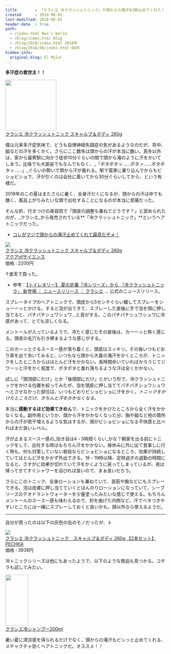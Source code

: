 ```yaml
---
title        : 「クラシエ 冷クラッシュトニック」が頭からの滝汗を9割止めてくれた！
created      : 2018-08-01
last-modified: 2018-08-01
header-date  : true
path:
  - /index.html Neo's World
  - /blog/index.html Blog
  - /blog/2018/index.html 2018年
  - /blog/2018/08/index.html 08月
hidden-info:
  original-blog: El Mylar
---
```


**多汗症の救世主！！**

<div class="ad-amazon">
  <div class="ad-amazon-image">
    <a href="https://www.amazon.co.jp/dp/B07DWX3FGC?tag=neos21-22&amp;linkCode=osi&amp;th=1&amp;psc=1">
      <img src="https://m.media-amazon.com/images/I/31k6vG27WDL._SL160_.jpg" width="160" height="160">
    </a>
  </div>
  <div class="ad-amazon-info">
    <div class="ad-amazon-title">
      <a href="https://www.amazon.co.jp/dp/B07DWX3FGC?tag=neos21-22&amp;linkCode=osi&amp;th=1&amp;psc=1">クラシエ 冷クラッシュトニック スキャルプ＆ボディ 260g</a>
    </div>
  </div>
</div>

僕は元来多汗症気味で、どうも自律神経失調症の気があるようなのだが、背中、脇などの汗を多くかく。さらにここ数年は頭からの汗が本当に酷い。真冬以外は、家から最寄駅に向かう徒歩10分ぐらいの間で頭から滝のように汗をかいてしまう。比喩でも大袈裟でもなんでもなく、_「ポタポタッ……ポタッ……ポタポタッ……」_ぐらいの勢いで頭から汗が垂れる。駅で電車に乗り込んでからもビショビショで、汗が引くのは会社に着いてから30分ぐらいしてから、という有様だ。

2018年のこの夏はまたさらに暑く、全身汗だくになるが、頭からの汗は中でも醜く、風呂上がりみたいな頭で出社することになるのが本当に苦痛だった。

そんな折、行きつけの美容院で「頭皮の調整も兼ねてどうです？」と奨められたのが、_クラシエ_から発売されている**「冷クラッシュトニック」**というヘアトニックだった。

- [コレがマジで頭からの滝汗止めてくれて最高だぞォ！](https://www.instagram.com/p/Bl8H7O8hm73/)

<div class="ad-rakuten">
  <div class="ad-rakuten-image">
    <a href="https://hb.afl.rakuten.co.jp/hgc/g00py1w2.waxyced2.g00py1w2.waxyd4d5/?pc=https%3A%2F%2Fitem.rakuten.co.jp%2Fhairs1%2F10005406%2F&amp;m=http%3A%2F%2Fm.rakuten.co.jp%2Fhairs1%2Fi%2F10005406%2F">
      <img src="https://thumbnail.image.rakuten.co.jp/@0_mall/hairs1/cabinet/4/15293.jpg?_ex=128x128">
    </a>
  </div>
  <div class="ad-rakuten-info">
    <div class="ad-rakuten-title">
      <a href="https://hb.afl.rakuten.co.jp/hgc/g00py1w2.waxyced2.g00py1w2.waxyd4d5/?pc=https%3A%2F%2Fitem.rakuten.co.jp%2Fhairs1%2F10005406%2F&amp;m=http%3A%2F%2Fm.rakuten.co.jp%2Fhairs1%2Fi%2F10005406%2F">クラシエ 冷クラッシュトニック スキャルプ＆ボディ 260g</a>
    </div>
    <div class="ad-rakuten-shop">
      <a href="https://hb.afl.rakuten.co.jp/hgc/g00py1w2.waxyced2.g00py1w2.waxyd4d5/?pc=https%3A%2F%2Fwww.rakuten.co.jp%2Fhairs1%2F&amp;m=http%3A%2F%2Fm.rakuten.co.jp%2Fhairs1%2F">アクアofサイエンス</a>
    </div>
    <div class="ad-rakuten-price">価格 : 2200円</div>
  </div>
</div>

↑楽天で買った。

- 参考：[【トイレタリー】 夏の定番「冷シリーズ」から 『冷クラッシュトニック』 新登場 ｜ ニュースリリース ｜ クラシエ](http://www.kracie.co.jp/release/10144542_3833.html) … 公式のニュースリリース。

スプレータイプのヘアトニックで、頭皮から5センチぐらい離してスプレーをシューーッとかける。すると泡が出てきて、スプレーした直後に手で泡を頭に押し当てると、パチパチシュワシュワ…と音がする。このパチパチシュワシュワに冷感があって、とても涼しくなる。

メントールが入っているようで、冷たく感じたその直後は、カーーッと熱く感じる。頭皮の毛穴も引き締まるような感じがする。

このカーッとクるスースー感が落ち着くと、頭皮はスッキリ。その後いつもどおり家を出て歩いてみると、いつもなら頭から大量の滝汗をかくところが、トニックをしたところからはほとんど汗をかかない。長時間歩いていればかろうじてジワーッと汗をかく程度で、ポタポタと垂れ落ちるような汗は全くかかない。

試しに「頭頂部にだけ」とか「後頭部にだけ」とかいう形で、冷クラッシュトニックをかける位置を絞ってみたが、泡を頭皮に押し当ててパチパチシュワシュワ～とさせなかった部位は、いつもどおりビショビショに汗をかく。_トニックをかけたところだけ、きちんと汗をかかなくなる。_

本当に**感動するほど効果てきめん**で、トニックをかけたところから全く汗をかかなくなる。副作用というか、頭から汗をかかなくなった分、胸や脇など他の箇所からの汗が若干増えるような気はするが、頭がビショビショになる不快感と比べればまだ良いレベル。

汗が止まるスースー感の_効き目は4・5時間くらい_かな？朝家を出る前にトニックをして、出社する時はもちろん汗をかかない。昼休みに外に出て食事しに行く時も、何も対策していない普段ならビショビショになるところ、効果が持続していてほとんど汗をかかず外出できる。18・19時以降、定時過ぎの退勤の時間になると、さすがに効果が切れていて汗をかくように戻ってしまっているが、夜は帰ってきてすぐシャワーを浴びれば良いので、まぁ良いだろう。

さらにこのトニック、全身ローションも兼ねていて、首筋や腕などにもスプレーできる。泡は皮膚に押し当てていくとほんのりローションになっていて、シーブリーズのデオドラントウォーターを少量塗ったみたいな感じで使える。もちろんメントールのスースー感も味わえるので、肘を曲げた内側など、汗でベタつきやすいところには一緒にスプレーしておくと良いかも。顔以外なら使えるようだ。

---

自分が買ったのは以下の灰色の缶のモノだったが、↓

<div class="ad-rakuten">
  <div class="ad-rakuten-image">
    <a href="https://hb.afl.rakuten.co.jp/hgc/g00qvgq2.waxyc144.g00qvgq2.waxyd1e0/?pc=https%3A%2F%2Fitem.rakuten.co.jp%2Fpechka%2F20180530011%2F&amp;m=http%3A%2F%2Fm.rakuten.co.jp%2Fpechka%2Fi%2F10009011%2F">
      <img src="https://thumbnail.image.rakuten.co.jp/@0_mall/pechka/cabinet/03975138/imgrc0070373668.jpg?_ex=128x128">
    </a>
  </div>
  <div class="ad-rakuten-info">
    <div class="ad-rakuten-title">
      <a href="https://hb.afl.rakuten.co.jp/hgc/g00qvgq2.waxyc144.g00qvgq2.waxyd1e0/?pc=https%3A%2F%2Fitem.rakuten.co.jp%2Fpechka%2F20180530011%2F&amp;m=http%3A%2F%2Fm.rakuten.co.jp%2Fpechka%2Fi%2F10009011%2F">クラシエ 冷クラッシュトニック　スキャルプ＆ボディ 260g 【2本セット】</a>
    </div>
    <div class="ad-rakuten-shop">
      <a href="https://hb.afl.rakuten.co.jp/hgc/g00qvgq2.waxyc144.g00qvgq2.waxyd1e0/?pc=https%3A%2F%2Fwww.rakuten.co.jp%2Fpechka%2F&amp;m=http%3A%2F%2Fm.rakuten.co.jp%2Fpechka%2F">PECHKA</a>
    </div>
    <div class="ad-rakuten-price">価格 : 3938円</div>
  </div>
</div>

冷トニックシリーズは他にもあったようで、以下のような商品も見つかる。コチラも試してみたい。

<div class="ad-amazon">
  <div class="ad-amazon-image">
    <a href="https://www.amazon.co.jp/dp/B08B1LW9HQ?tag=neos21-22&amp;linkCode=osi&amp;th=1&amp;psc=1">
      <img src="https://m.media-amazon.com/images/I/11JRXpk1p3L._SL160_.jpg" width="72" height="160">
    </a>
  </div>
  <div class="ad-amazon-info">
    <div class="ad-amazon-title">
      <a href="https://www.amazon.co.jp/dp/B08B1LW9HQ?tag=neos21-22&amp;linkCode=osi&amp;th=1&amp;psc=1">クラシエ冷シャンプー200ml</a>
    </div>
  </div>
</div>

暑い夏に清涼感を得られるだけでなく、頭からの滝汗もビシッと止めてくれる、メチャクチャ効くヘアトニックだ。オススメ！！
